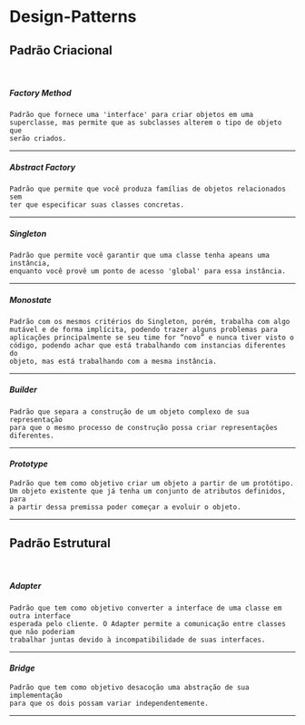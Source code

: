 # Design-Patterns


## Padrão Criacional

<br>

##### *Factory Method*
    Padrão que fornece uma 'interface' para criar objetos em uma
    superclasse, mas permite que as subclasses alterem o tipo de objeto que
    serão criados.

---

##### *Abstract Factory*
    Padrão que permite que você produza famílias de objetos relacionados sem 
    ter que especificar suas classes concretas.

---

##### *Singleton*
    Padrão que permite você garantir que uma classe tenha apeans uma instância,
    enquanto você provê um ponto de acesso 'global' para essa instância.

---

##### *Monostate*
    Padrão com os mesmos critérios do Singleton, porém, trabalha com algo 
    mutável e de forma implícita, podendo trazer alguns problemas para 
    aplicações principalmente se seu time for “novo” e nunca tiver visto o 
    código, podendo achar que está trabalhando com instancias diferentes do
    objeto, mas está trabalhando com a mesma instância.

---

##### *Builder*
    Padrão que separa a construção de um objeto complexo de sua representação
    para que o mesmo processo de construção possa criar representações
    diferentes.

---

#### *Prototype*
    Padrão que tem como objetivo criar um objeto a partir de um protótipo.
    Um objeto existente que já tenha um conjunto de atributos definidos, para
    a partir dessa premissa poder começar a evoluir o objeto.

---


## Padrão Estrutural

<br>

##### *Adapter*
    Padrão que tem como objetivo converter a interface de uma classe em outra interface
    esperada pelo cliente. O Adapter permite a comunicação entre classes que não poderiam
    trabalhar juntas devido à incompatibilidade de suas interfaces.

---

#### *Bridge*
    Padrão que tem como objetivo desacoção uma abstração de sua implementação
    para que os dois possam variar independentemente.
---